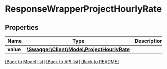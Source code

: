 # ResponseWrapperProjectHourlyRate

## Properties
Name | Type | Description | Notes
------------ | ------------- | ------------- | -------------
**value** | [**\Swagger\Client\Model\ProjectHourlyRate**](ProjectHourlyRate.md) |  | [optional] 

[[Back to Model list]](../README.md#documentation-for-models) [[Back to API list]](../README.md#documentation-for-api-endpoints) [[Back to README]](../README.md)



